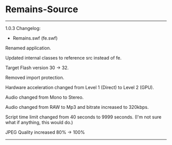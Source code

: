 # Remains-Source



---
1.0.3 Changelog:


- Remains.swf (fe.swf)

Renamed application.

Updated internal classes to reference src instead of fe.

Target Flash version 30 -> 32.

Removed import protection.

Hardware acceleration changed from Level 1 (Direct) to Level 2 (GPU).

Audio changed from Mono to Stereo.

Audio changed from RAW to Mp3 and bitrate increased to 320kbps.

Script time limit changed from 40 seconds to 9999 seconds. (I'm not sure what if anything, this would do.)

JPEG Quality increased 80% -> 100%

---
